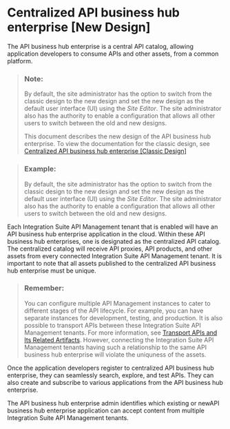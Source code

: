 <!-- loio38422de917ee40e1a47df0b368def295 -->

# Centralized API business hub enterprise \[New Design\]

The API business hub enterprise is a central API catalog, allowing application developers to consume APIs and other assets, from a common platform.

> ### Note:  
> By default, the site administrator has the option to switch from the classic design to the new design and set the new design as the default user interface \(UI\) using the *Site Editor*. The site administrator also has the authority to enable a configuration that allows all other users to switch between the old and new designs.
> 
> This document describes the new design of the API business hub enterprise. To view the documentation for the classic design, see [Centralized API business hub enterprise \[Classic Design\]](centralized-api-business-hub-enterprise-classic-design-33b706f.md)

> ### Example:  
> By default, the site administrator has the option to switch from the classic design to the new design and set the new design as the default user interface \(UI\) using the *Site Editor*. The site administrator also has the authority to enable a configuration that allows all other users to switch between the old and new designs.

Each Integration Suite API Management tenant that is enabled will have an API business hub enterprise application in the cloud. Within these API business hub enterprises, one is designated as the centralized API catalog. The centralized catalog will receive API proxies, API products, and other assets from every connected Integration Suite API Management tenant. It is important to note that all assets published to the centralized API business hub enterprise must be unique.

> ### Remember:  
> You can configure multiple API Management instances to cater to different stages of the API lifecycle. For example, you can have separate instances for development, testing, and production. It is also possible to transport APIs between these Integration Suite API Management tenants. For more information, see [Transport APIs and Its Related Artifacts](transport-apis-and-its-related-artifacts-eb83118.md). However, connecting the Integration Suite API Management tenants having such a relationship to the same API business hub enterprise will violate the uniquness of the assets.

Once the application developers register to centralized API business hub enterprise, they can seamlessly search, explore, and test APIs. They can also create and subscribe to various applications from the API business hub enterprise.

The API business hub enterprise admin identifies which existing or newAPI business hub enterprise application can accept content from multiple Integration Suite API Management tenants.

